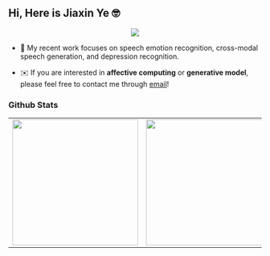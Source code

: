 ## Hi, Here is Jiaxin Ye 🤓
  
<div align="center">
    <img src="https://komarev.com/ghpvc/?username=Jiaxin-Ye&&style=flat-square" align="center"/>
</div>  

* 🧐 My recent work focuses on speech emotion recognition, cross-modal speech generation, and depression recognition.

* ✉️ If you are interested in **affective computing** or **generative model**, please feel free to contact me through [email](mailto:jxye22@m.fudan.edu)!


### Github Stats  
<div align="center">
<table><tr>
<td algn="center" valign="center">
    <img src="https://github-readme-stats-fork-beta.vercel.app/api?username=Jiaxin-Ye&show_icons=true&count_private=true&hide_border=true&cache_seconds=1" align="center" style="height: 250px" />
</td>
<td align="center" valign="center">
    <img src="https://github-readme-stats-fork-beta.vercel.app/api/top-langs/?username=Jiaxin-Ye&hide_border=true&layout=compact&cache_seconds=1" align="center" style="height: 250px"/>
</td>
</tr></table>
</div>

<!--
**Jiaxin-Ye/Jiaxin-Ye** is a ✨ _special_ ✨ repository because its `README.md` (this file) appears on your GitHub profile.

Here are some ideas to get you started:

- 🔭 I’m currently working on ...
- 🌱 I’m currently learning ...
- 👯 I’m looking to collaborate on ...
- 🤔 I’m looking for help with ...
- 💬 Ask me about ...
- 📫 How to reach me: ...
- 😄 Pronouns: ...
- ⚡ Fun fact: ...
-->
